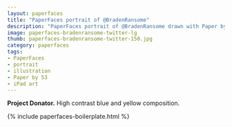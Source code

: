 ```yaml
---
layout: paperfaces
title: "PaperFaces portrait of @BradenRansome"
description: "PaperFaces portrait of @BradenRansome drawn with Paper by 53 on an iPad."
image: paperfaces-bradenransome-twitter-lg
thumb: paperfaces-bradenransome-twitter-150.jpg
category: paperfaces
tags: 
- PaperFaces
- portrait
- illustration
- Paper by 53
- iPad art
---
```


**Project Donator.** High contrast blue and yellow composition.

{% include paperfaces-boilerplate.html %}